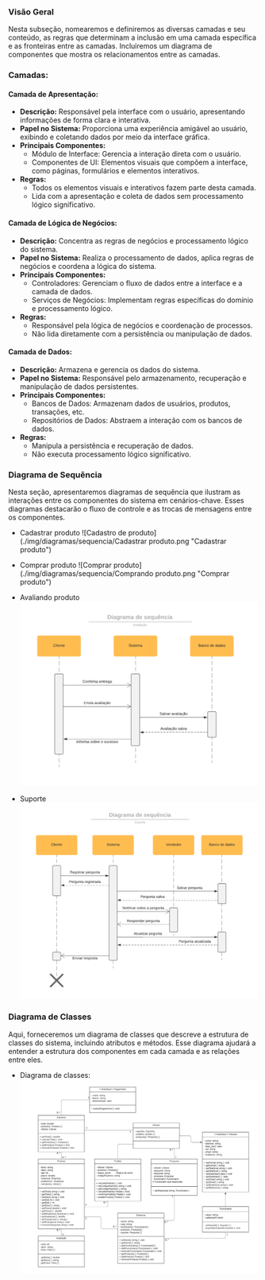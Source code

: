 ### Visão Geral

Nesta subseção, nomearemos e definiremos as diversas camadas e seu conteúdo, as regras que determinam a inclusão em uma camada específica e as fronteiras entre as camadas. Incluiremos um diagrama de componentes que mostra os relacionamentos entre as camadas.
### Camadas:

#### Camada de Apresentação:
- **Descrição:** Responsável pela interface com o usuário, apresentando informações de forma clara e interativa.
- **Papel no Sistema:** Proporciona uma experiência amigável ao usuário, exibindo e coletando dados por meio da interface gráfica.
- **Principais Componentes:**
    - Módulo de Interface: Gerencia a interação direta com o usuário.
    - Componentes de UI: Elementos visuais que compõem a interface, como páginas, formulários e elementos interativos.
- **Regras:**
    - Todos os elementos visuais e interativos fazem parte desta camada.
    - Lida com a apresentação e coleta de dados sem processamento lógico significativo.

#### Camada de Lógica de Negócios:
- **Descrição:** Concentra as regras de negócios e processamento lógico do sistema.
- **Papel no Sistema:** Realiza o processamento de dados, aplica regras de negócios e coordena a lógica do sistema.
- **Principais Componentes:**
    - Controladores: Gerenciam o fluxo de dados entre a interface e a camada de dados.
    - Serviços de Negócios: Implementam regras específicas do domínio e processamento lógico.
- **Regras:**
    - Responsável pela lógica de negócios e coordenação de processos.
    - Não lida diretamente com a persistência ou manipulação de dados.

#### Camada de Dados:
- **Descrição:** Armazena e gerencia os dados do sistema.
- **Papel no Sistema:** Responsável pelo armazenamento, recuperação e manipulação de dados persistentes.
- **Principais Componentes:**
    - Bancos de Dados: Armazenam dados de usuários, produtos, transações, etc.
    - Repositórios de Dados: Abstraem a interação com os bancos de dados.
- **Regras:**
    - Manipula a persistência e recuperação de dados.
    - Não executa processamento lógico significativo.

### Diagrama de Sequência

Nesta seção, apresentaremos diagramas de sequência que ilustram as interações entre os componentes do sistema em cenários-chave. Esses diagramas destacarão o fluxo de controle e as trocas de mensagens entre os componentes.

- Cadastrar produto
![Cadastro de produto](./img/diagramas/sequencia/Cadastrar produto.png "Cadastrar produto")

- Comprar produto
![Comprar produto](./img/diagramas/sequencia/Comprando produto.png "Comprar produto")

- Avaliando produto
![Avaliando produto](./img/diagramas/sequencia/Avaliação.png "Avaliando produto")

- Suporte
![Suporte](./img/diagramas/sequencia/Suporte.png "Suporte")

### Diagrama de Classes

Aqui, forneceremos um diagrama de classes que descreve a estrutura de classes do sistema, incluindo atributos e métodos. Esse diagrama ajudará a entender a estrutura dos componentes em cada camada e as relações entre eles.

- Diagrama de classes:
![Diagrama de classes](./img/diagramas/classe/classes.png "Diagrama de classes")
